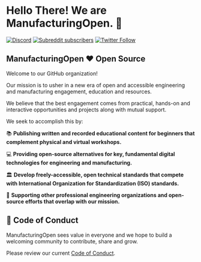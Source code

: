 # Hello There! We are ManufacturingOpen. :wave:

[![Discord](https://img.shields.io/discord/677517706940907521?label=Discord%20Chat)](https://discord.gg/ssvcVNJ)
[![Subreddit subscribers](https://img.shields.io/reddit/subreddit-subscribers/ManufacturingOpen?style=social)](https://www.reddit.com/r/ManufacturingOpen/)
[![Twitter Follow](https://img.shields.io/twitter/follow/MfgOpen?style=social)](https://twitter.com/mfgopen)

## ManufacturingOpen :heart: Open Source

Welcome to our GitHub organization!

Our mission is to usher in a new era of open and accessible engineering and manufacturing engagement, education and resources.

We believe that the best engagement comes from practical, hands-on and interactive opportunities and projects along with mutual support.

We seek to accomplish this by:

:books: **Publishing written and recorded educational content for beginners that complement physical and virtual workshops.**

:computer: **Providing open-source alternatives for key, fundamental digital technologies for engineering and manufacturing.**

:classical_building: **Develop freely-accessible, open technical standards that compete with International Organization for Standardization (ISO) standards.**

:handshake: **Supporting other professional engineering organizations and open-source efforts that overlap with our mission.**

## :open_hands: Code of Conduct

ManufacturingOpen sees value in everyone and we hope to build a welcoming community to contribute, share and grow.

Please review our current [Code of Conduct](https://github.com/MfgOpen/code-of-conduct).
